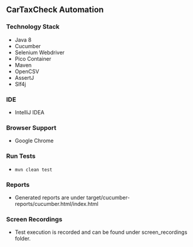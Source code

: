 ## CarTaxCheck Automation

### Technology Stack

- Java 8
- Cucumber
- Selenium Webdriver
- Pico Container
- Maven
- OpenCSV
- AssertJ
- Slf4j


### IDE
 
- IntelliJ IDEA


### Browser Support

- Google Chrome


### Run Tests

- `mvn clean test`


### Reports
- Generated reports are under target/cucumber-reports/cucumber.html/index.html


### Screen Recordings
- Test execution is recorded and can be found under screen_recordings folder.

